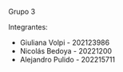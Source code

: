 Grupo 3

Integrantes: 
- Giuliana Volpi - 202123986
- Nicolás Bedoya - 20221200
- Alejandro Pulido - 202215711
